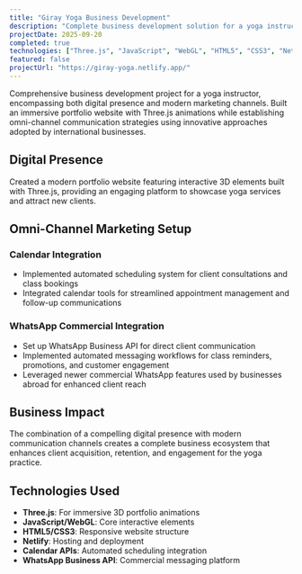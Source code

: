 ```yaml
---
title: "Giray Yoga Business Development"
description: "Complete business development solution for a yoga instructor including modern portfolio website with Three.js animations and omni-channel marketing setup"
projectDate: 2025-09-20
completed: true
technologies: ["Three.js", "JavaScript", "WebGL", "HTML5", "CSS3", "Netlify", "Calendar Integration", "WhatsApp Business API"]
featured: false
projectUrl: "https://giray-yoga.netlify.app/"
---
```


Comprehensive business development project for a yoga instructor, encompassing both digital presence and modern marketing channels. Built an immersive portfolio website with Three.js animations while establishing omni-channel communication strategies using innovative approaches adopted by international businesses.

## Digital Presence

Created a modern portfolio website featuring interactive 3D elements built with Three.js, providing an engaging platform to showcase yoga services and attract new clients.

## Omni-Channel Marketing Setup

### Calendar Integration
- Implemented automated scheduling system for client consultations and class bookings
- Integrated calendar tools for streamlined appointment management and follow-up communications

### WhatsApp Commercial Integration
- Set up WhatsApp Business API for direct client communication
- Implemented automated messaging workflows for class reminders, promotions, and customer engagement
- Leveraged newer commercial WhatsApp features used by businesses abroad for enhanced client reach

## Business Impact

The combination of a compelling digital presence with modern communication channels creates a complete business ecosystem that enhances client acquisition, retention, and engagement for the yoga practice.

## Technologies Used

- **Three.js**: For immersive 3D portfolio animations
- **JavaScript/WebGL**: Core interactive elements
- **HTML5/CSS3**: Responsive website structure
- **Netlify**: Hosting and deployment
- **Calendar APIs**: Automated scheduling integration
- **WhatsApp Business API**: Commercial messaging platform